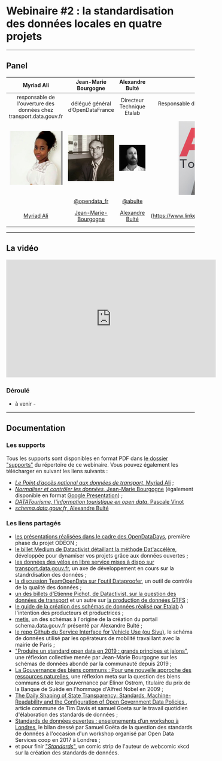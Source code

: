# Webinaire #2 : la standardisation des données locales en quatre projets

----

## Panel  


|Myriad Ali|Jean-Marie Bourgogne|Alexandre Bulté|Pascale Vinot|
|:---:|:---:|:---:|:---:|
|responsable de l'ouverture des données chez transport.data.gouv.fr|délégué général d’OpenDataFrance|Directeur Technique Etalab|Responsable de projets Tourisme & numérique, DATAtourisme
|![](./img/myriad_ali.jpeg)|![](./img/jeanmarie_bourgogne.jpeg)|![](./img/alexandre_bulte.jpeg)|![](./img/pascale_vinot.jpg)|
|| [@opendata_fr](https://twitter.com/opendata_fr) | [@abulte](https://twitter.com/abulte) | [@pascalevinot](https://twitter.com/pascalevinot)|
|[Myriad Ali](https://www.linkedin.com/in/miryad-ali/)|[Jean-Marie-Bourgogne](https://www.linkedin.com/in/jbourgogne/)|[Alexandre Bulté](https://www.linkedin.com/in/alexandrebulte/)|[Pascale Vinot](https://www.linkedin.com/in/alexandrebulte/Pascale Vinot)|



--------------

## La vidéo

<iframe width="560" height="315" sandbox="allow-same-origin allow-scripts allow-popups" src="https://aperi.tube/videos/embed/d28ee50f-a4cb-42ab-842a-87a86b83aac8" frameborder="0" allowfullscreen></iframe>


### Déroulé

- à venir - 

-------------

## Documentation

### Les supports

Tous les supports sont disponibles en format PDF dans [le dossier "supports"](https://github.com/datactivist/webinaires_odeon/tree/master/webinaire_ODEON_standardisation/supports) du répertoire de ce webinaire. Vous pouvez également les télécharger en suivant les liens suivants :
* [*Le Point d’accès national aux données de transport*, Myriad Ali](https://github.com/datactivist/webinaires_odeon/blob/master/webinaire_ODEON_standardisation/supports/presentation_transport_gdf.pdf) ;
* [*Normaliser et contrôler les données*, Jean-Marie Bourgogne](https://github.com/datactivist/webinaires_odeon/blob/master/webinaire_ODEON_standardisation/supports/presentation_scdl_validata.pdf) (également disponible en format [Google Presentation](https://docs.google.com/presentation/d/1FyGAzhGHyYfuAFCRTbgki-4yTLZbC_34Y74hTs7RwA8/edit)) ;
* [*DATATourisme, l'information touristique en open data*, Pascale Vinot](https://github.com/datactivist/webinaires_odeon/blob/master/webinaire_ODEON_standardisation/supports/presentation_datatourisme.pdf)
* [*schema.data.gouv.fr*, Alexandre Bulté](https://github.com/datactivist/webinaires_odeon/blob/master/webinaire_ODEON_standardisation/supports/presentation_schema_dgf.pdf)

### Les liens partagés

* [les présentations réalisées dans le cadre des OpenDataDays](https://datactivist.coop/opendatadays), première phase du projet ODEON ;
* [le billet Medium de Datactivist détaillant la méthode Dat'accélère](https://medium.com/datactivist/datacc%C3%A9l%C3%A8re-des-ateliers-et-une-m%C3%A9thodologie-pour-booster-les-projets-avec-les-donn%C3%A9es-9b40776891a4), développée pour dynamiser vos projets grâce aux données ouvertes ;
* [les données des vélos en libre service mises à dispo sur transport.data.gouv.fr](https://transport.data.gouv.fr/datasets?type=bike-sharing), un axe de développement en cours sur la standrdisation des données ;
* [la discussion TeamOpenData sur l'outil Dataproofer](https://teamopendata.org/t/dataproofer-un-outil-de-controle-de-la-qualite-des-donnees/1471), un outil de contrôle de la qualité des données ;
* [un des billets d'Etienne Pichot, de Datactivist, sur la question des données de transport](https://medium.com/datactivist/lopen-data-des-transports-au-royaume-uni-et-en-france-retour-du-workshop-de-l-open-data-ca930c2f7f2) et un autre sur [la production de données GTFS](https://medium.com/datactivist/pourquoi-et-comment-ouvrir-ses-donn%C3%A9es-de-transport-une-m%C3%A9thode-simple-en-3-%C3%A9tapes-d957f5921e57) ;
* [le guide de la création des schémas de données réalisé par Etalab](https://guides.etalab.gouv.fr/producteurs-schemas) à l'intention des producteurs et productrices ;
* [metis](https://schema.data.gouv.fr/metis-reseaux/infos-travaux/latest.html), un des schémas à l'origine de la création du portail schema.data.gouv.fr présenté par Alexandre Bulté ;
* [le repo Github du Service Interface for Vehicle Use (ou Sivu)](https://github.com/CityOfParisInnovationData/service-interface-vehicle-use), le schéma de données utilisé par les opérateurs de mobilité travaillant avec la mairie de Paris ;
* ["Produire un standard open data en 2019 : grands principes et jalons"](https://docs.google.com/document/d/1zMHb_98c5XA7yGKnL4u7-WFmA5BNTczJ3kBHCoWmtW4/edit#), une réflexion collective menée par Jean-Marie Bourgogne sur les schémas de données abondé par la communauté depuis 2019 ;
* [La Gouvernance des biens communs : Pour une nouvelle approche des ressources naturelles](https://fr.wikipedia.org/wiki/La_Gouvernance_des_biens_communs_:_Pour_une_nouvelle_approche_des_ressources_naturelles), une réflexion meta sur la question des biens communs et de leur gouvernance par Elinor Ostrom, titulaire du prix de la Banque de Suède en l'hommage d'Alfred Nobel en 2009 ;
* [ The Daily Shaping of State Transparency: Standards, Machine-Readability and the Configuration of Open Government Data Policies ](https://hal.archives-ouvertes.fr/hal-01829314), article commune de Tim Davis et samuel Goeta sur le travail quotidien d'élaboration des standards de données ;
* [Standards de données ouvertes : enseignements d’un workshop à Londres](https://medium.com/datactivist/standards-de-donn%C3%A9es-ouvertes-enseignements-dun-workshop-%C3%A0-londres-3616a5e0fb20), le bilan dressé par Samuel Goëta de la question des standards de données à l'occasion d'un workshop organisé par Open Data Services coop en 2017 à Londres ;
* et pour finir ["*Standards*"](https://xkcd.com/927/), un comic strip de l'auteur de webcomic xkcd sur la création des standards de données.
